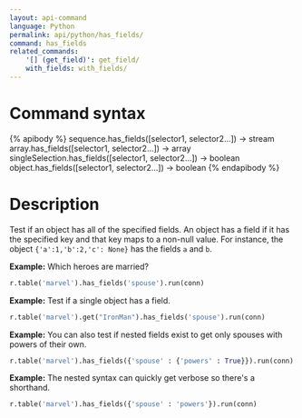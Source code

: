 ```yaml
---
layout: api-command 
language: Python
permalink: api/python/has_fields/
command: has_fields
related_commands:
    '[] (get_field)': get_field/
    with_fields: with_fields/
---
```


# Command syntax #

{% apibody %}
sequence.has_fields([selector1, selector2...]) &rarr; stream
array.has_fields([selector1, selector2...]) &rarr; array
singleSelection.has_fields([selector1, selector2...]) &rarr; boolean
object.has_fields([selector1, selector2...]) &rarr; boolean
{% endapibody %}

# Description #

Test if an object has all of the specified fields. An object has a field if it has the
specified key and that key maps to a non-null value. For instance, the object
`{'a':1,'b':2,'c': None}` has the fields `a` and `b`.


__Example:__ Which heroes are married?

```py
r.table('marvel').has_fields('spouse').run(conn)
```


__Example:__ Test if a single object has a field.

```py
r.table('marvel').get("IronMan").has_fields('spouse').run(conn)
```


__Example:__ You can also test if nested fields exist to get only spouses with powers of their own.

```py
r.table('marvel').has_fields({'spouse' : {'powers' : True}}).run(conn)
```


__Example:__ The nested syntax can quickly get verbose so there's a shorthand.

```py
r.table('marvel').has_fields({'spouse' : 'powers'}).run(conn)
```

